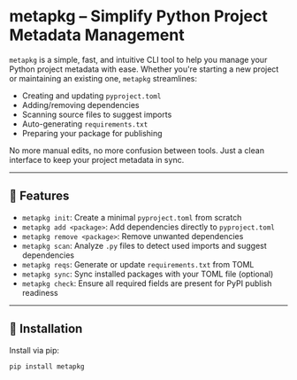 # metapkg – Simplify Python Project Metadata Management

`metapkg` is a simple, fast, and intuitive CLI tool to help you manage your Python project metadata with ease. Whether you're starting a new project or maintaining an existing one, `metapkg` streamlines:

- Creating and updating `pyproject.toml`
- Adding/removing dependencies
- Scanning source files to suggest imports
- Auto-generating `requirements.txt`
- Preparing your package for publishing

No more manual edits, no more confusion between tools. Just a clean interface to keep your project metadata in sync.

---

## 🚀 Features

- `metapkg init`: Create a minimal `pyproject.toml` from scratch
- `metapkg add <package>`: Add dependencies directly to `pyproject.toml`
- `metapkg remove <package>`: Remove unwanted dependencies
- `metapkg scan`: Analyze `.py` files to detect used imports and suggest dependencies
- `metapkg reqs`: Generate or update `requirements.txt` from TOML
- `metapkg sync`: Sync installed packages with your TOML file (optional)
- `metapkg check`: Ensure all required fields are present for PyPI publish readiness

---

## 🔧 Installation

Install via pip:

```bash
pip install metapkg